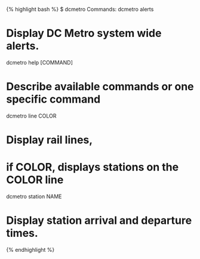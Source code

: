 {% highlight bash %}
$ dcmetro
Commands:
  dcmetro alerts          
  # Display DC Metro system wide alerts.
  dcmetro help [COMMAND]  
  # Describe available commands or one specific command
  dcmetro line COLOR      
  # Display rail lines, 
  # if COLOR, displays stations on the COLOR line
  dcmetro station NAME    
  # Display station arrival and departure times.
{% endhighlight %}